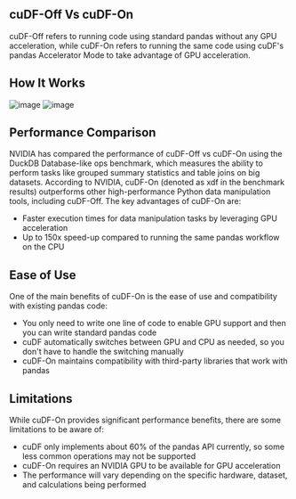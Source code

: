 ## cuDF-Off Vs cuDF-On
cuDF-Off refers to running code using standard pandas without any GPU acceleration, while cuDF-On refers to running the same code using cuDF's pandas Accelerator Mode to take advantage of GPU acceleration.
## How It Works
![image](https://github.com/user-attachments/assets/113061c3-50d6-47c8-b15e-770a20e21cc5)
![image](https://github.com/user-attachments/assets/4fdeb144-beee-4ee4-af5d-4f57be05534a)
## Performance Comparison
NVIDIA has compared the performance of cuDF-Off vs cuDF-On using the DuckDB Database-like ops benchmark, which measures the ability to perform tasks like grouped summary statistics and table joins on big datasets. According to NVIDIA, cuDF-On (denoted as xdf in the benchmark results) outperforms other high-performance Python data manipulation tools, including cuDF-Off.
The key advantages of cuDF-On are:
* Faster execution times for data manipulation tasks by leveraging GPU acceleration
* Up to 150x speed-up compared to running the same pandas workflow on the CPU
## Ease of Use
One of the main benefits of cuDF-On is the ease of use and compatibility with existing pandas code:
* You only need to write one line of code to enable GPU support and then you can write standard pandas code
* cuDF automatically switches between GPU and CPU as needed, so you don't have to handle the switching manually
* cuDF-On maintains compatibility with third-party libraries that work with pandas
## Limitations
While cuDF-On provides significant performance benefits, there are some limitations to be aware of:
* cuDF only implements about 60% of the pandas API currently, so some less common operations may not be supported
* cuDF-On requires an NVIDIA GPU to be available for GPU acceleration
* The performance will vary depending on the specific hardware, dataset, and calculations being performed
